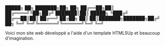 
 █████╗ ██╗     ███████╗██╗  ██╗
██╔══██╗██║     ██╔════╝╚██╗██╔╝
███████║██║     █████╗   ╚███╔╝ 
██╔══██║██║     ██╔══╝   ██╔██╗ 
██║  ██║███████╗███████╗██╔╝ ██╗
╚═╝  ╚═╝╚══════╝╚══════╝╚═╝  ╚═╝
                      
Voici mon site web développé a l'aide d'un template HTML5Up et beaucoup d'imagination.
 
